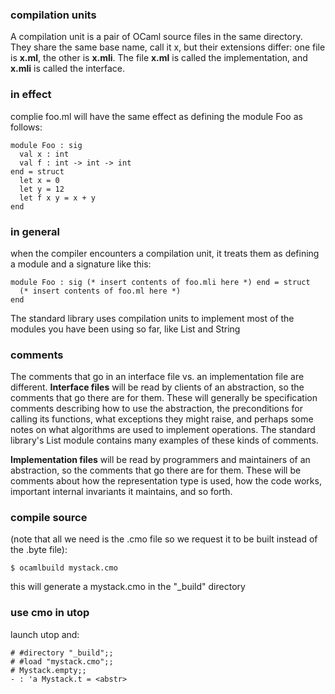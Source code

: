 ### compilation units
A compilation unit is a pair of OCaml source files in the same directory. They share the same base name, call it x, but their extensions differ: one file is **x.ml**, the other is **x.mli**. The file **x.ml** is called the implementation, and **x.mli** is called the interface.

### in effect
complie foo.ml will have the same effect as defining the module Foo as follows: 
```
module Foo : sig
  val x : int
  val f : int -> int -> int
end = struct
  let x = 0
  let y = 12
  let f x y = x + y
end
```

### in general
when the compiler encounters a compilation unit, it treats them as defining a module and a signature like this:
```
module Foo : sig (* insert contents of foo.mli here *) end = struct
  (* insert contents of foo.ml here *)
end
```

The standard library uses compilation units to implement most of the modules you have been using so far, like List and String

### comments
The comments that go in an interface file vs. an implementation file are different. **Interface files** will be read by clients of an abstraction, so the comments that go there are for them. These will generally be specification comments describing how to use the abstraction, the preconditions for calling its functions, what exceptions they might raise, and perhaps some notes on what algorithms are used to implement operations. The standard library's List module contains many examples of these kinds of comments.

**Implementation files** will be read by programmers and maintainers of an abstraction, so the comments that go there are for them. These will be comments about how the representation type is used, how the code works, important internal invariants it maintains, and so forth.


### compile source 
(note that all we need is the .cmo file so we request it to be built instead of the .byte file):
```
$ ocamlbuild mystack.cmo
```
this will generate a mystack.cmo in the "_build" directory

### use cmo in utop
launch utop and: 
```
# #directory "_build";;
# #load "mystack.cmo";;
# Mystack.empty;;
- : 'a Mystack.t = <abstr>
```